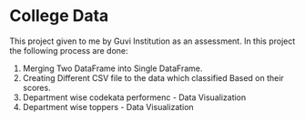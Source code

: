 # College Data
This project given to me by Guvi Institution as an assessment. 
In this project the following process are done:
  1. Merging Two DataFrame into Single DataFrame.
  2. Creating Different CSV file to the data which classified Based on their scores.
  3. Department wise codekata performenc - Data Visualization
  4. Department wise toppers - Data Visualization
